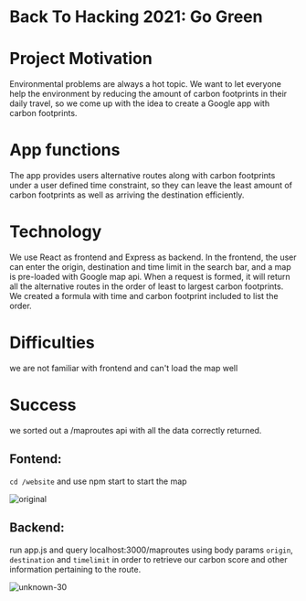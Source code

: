 # Back To Hacking 2021: Go Green

# Project Motivation
Environmental problems are always a hot topic. We want to let everyone help the environment by reducing the amount of carbon footprints in their daily travel, so we come up with the idea to create a Google app with carbon footprints.

# App functions
The app provides users alternative routes along with carbon footprints under a user defined time constraint, so they can leave the least amount of carbon footprints as well as arriving the destination efficiently.

# Technology
We use React as frontend and Express as backend. In the frontend, the user can enter the origin, destination and time limit in the search bar, and a map is pre-loaded with Google map api. When a request is
 formed, it will return all the alternative routes in the order of least to largest carbon footprints. We created a formula with time and carbon footprint included to list the order.

# Difficulties
we are not familiar with frontend and can't load the map well

# Success
we sorted out a /maproutes api with all the data correctly returned.

## Fontend: 
 `cd /website` and use npm start to start the map

![original](https://user-images.githubusercontent.com/38368802/142760610-d8997023-5290-4ee1-8a5a-eaf7fd8fd1f0.png)

## Backend: 
run app.js and query localhost:3000/maproutes using body params `origin`, `destination` and `timelimit` in order to retrieve our carbon score and other information pertaining to the route.

![unknown-30](https://user-images.githubusercontent.com/38368802/142760597-d6c9a051-9a2b-495c-ab42-481d69baec34.png)
